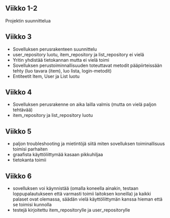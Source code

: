 ## Viikko 1-2
Projektin suunnittelua

## Viikko 3
- Sovelluksen perusrakenteen suunnittelu
- user_repository luotu, item_repository ja list_repository ei vielä
- Yritin yhdistää tietokannan mutta ei vielä toimi
- Sovelluksen perustoiminnallisuuden toteuttavat metodit pääpiirteissään tehty (luo tavara (item), luo lista, login-metodit)
- Entiteetit Item, User ja List luotu

## Viikko 4
- Sovelluksen perusrakenne on aika lailla valmis (mutta on vielä paljon tehtävää)
- item_repository ja list_repository luotu

## Viikko 5
- paljon troubleshooting ja mietintöjä siitä miten sovelluksen toiminallisuus toimisi parhaiten
- graafista käyttöliittymää kasaan pikkuhiljaa
- tietokanta toimii

## Viikko 6
- sovelluksen voi käynnistää (omalla koneella ainakin, testaan loppupalautukseen että varmasti toimii laitoksen koneilla) ja kaikki palaset ovat olemassa, säädän vielä käyttöliittymän kanssa hieman että se toimisi kunnolla
- testejä kirjoitettu item_repositorylle ja user_repositorylle

